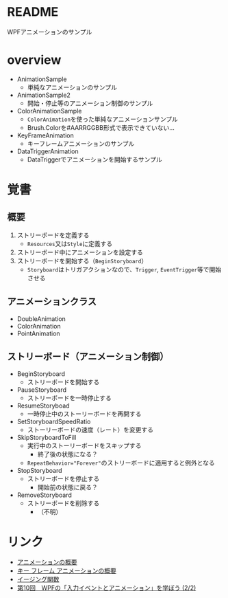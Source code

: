 # README

WPFアニメーションのサンプル

# overview

- AnimationSample
    - 単純なアニメーションのサンプル
- AnimationSample2
    - 開始・停止等のアニメーション制御のサンプル
- ColorAnimationSample
    - `ColorAnimation`を使った単純なアニメーションサンプル
    - Brush.Colorを#AARRGGBB形式で表示できていない...
- KeyFrameAnimation
    - キーフレームアニメーションのサンプル
- DataTriggerAnimation
    - DataTriggerでアニメーションを開始するサンプル

# 覚書

## 概要

1. ストリーボードを定義する
    - `Resources`又は`Style`に定義する
1. ストリーボード中にアニメーションを設定する
1. ストリーボードを開始する（`BeginStoryboard`）
    - `Storyboard`はトリガアクションなので、`Trigger`, `EventTrigger`等で開始させる

## アニメーションクラス

- DoubleAnimation
- ColorAnimation
- PointAnimation

## ストリーボード（アニメーション制御）

- BeginStoryboard
    - ストリーボードを開始する
- PauseStoryboard
    - ストリーボードを一時停止する
- ResumeStoryboad
    - 一時停止中のストーリーボードを再開する
- SetStoryboardSpeedRatio
    - ストーリーボードの速度（レート）を変更する
- SkipStoryboardToFill
    - 実行中のストーリーボードをスキップする
        - 終了後の状態になる？
    - `RepeatBehavior="Forever"`のストリーボードに適用すると例外となる
- StopStoryboard
    - ストリーボードを停止する
        - 開始前の状態に戻る？
- RemoveStoryboard
    - ストリーボードを削除する
        - （不明）


# リンク

- [アニメーションの概要](https://docs.microsoft.com/ja-jp/dotnet/framework/wpf/graphics-multimedia/animation-overview)
- [キー フレーム アニメーションの概要](https://docs.microsoft.com/ja-jp/dotnet/framework/wpf/graphics-multimedia/key-frame-animations-overview)
- [イージング関数](https://docs.microsoft.com/ja-jp/dotnet/framework/wpf/graphics-multimedia/easing-functions)
- [第10回　WPFの「入力イベントとアニメーション」を学ぼう (2/2)](https://www.atmarkit.co.jp/ait/articles/1103/01/news124_2.html)
